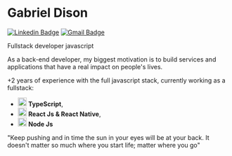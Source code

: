 # Gabriel Dison

[![Linkedin Badge](https://img.shields.io/badge/-Gabriel%20Dison-008881?style=flat-square&logo=Linkedin&logoColor=white&link=https://www.linkedin.com/in/gabriel-dison/)](https://www.linkedin.com/in/gabriel-dison/) 
[![Gmail Badge](https://img.shields.io/badge/-gabriel.disonreis@gmail.com-008881?style=flat-square&logo=Gmail&logoColor=white&link=mailto:gabriel.disonreis@gmail.com)](mailto:gabriel.disonreis@gmail.com)

Fullstack developer javascript

As a back-end developer, my biggest motivation is to build services and applications that have a real impact on people's lives.

+2 years of experience with the full javascript stack, currently working as a fullstack:
- <img src="https://i.ibb.co/PZ2XZgr/ts.png" width="20"/> <b>TypeScript</b>, 
- <img src="https://i.ibb.co/4RHMmLQ/react.png" width="20"/> <b>React Js & React Native</b>, 
- <img src="https://i.ibb.co/vVxmyN2/node.png" width="20"/> <b>Node Js</b>

"Keep pushing and in time the sun in your eyes will be at your back. It doesn't matter so much where you start life; matter where you go"
